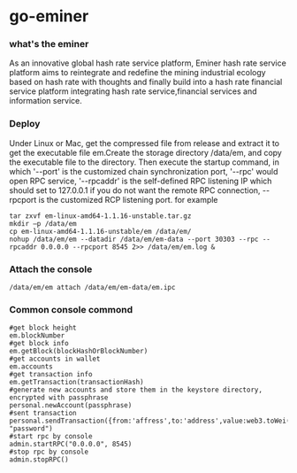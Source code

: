 # go-eminer


### what's the eminer

As an innovative global hash rate service platform, Eminer hash rate service platform aims to reintegrate and redefine the mining industrial ecology based on hash rate with thoughts and finally build into a hash rate financial service platform integrating hash rate service,financial services and information service.

### Deploy

Under Linux or Mac, get the compressed file from release and extract it to get the executable file em.Create the storage directory /data/em, and copy the executable file to the directory. Then execute the startup command, in which '--port' is the customized chain synchronization port, '--rpc' would open RPC service, '--rpcaddr' is the self-defined RPC listening IP which should set to 127.0.0.1 if you do not want the remote RPC connection, --rpcport is the customized RCP listening port.
for example
```
tar zxvf em-linux-amd64-1.1.16-unstable.tar.gz
mkdir –p /data/em
cp em-linux-amd64-1.1.16-unstable/em /data/em/
nohup /data/em/em --datadir /data/em/em-data --port 30303 --rpc --rpcaddr 0.0.0.0 --rpcport 8545 2>> /data/em/em.log &
```
### Attach the console
```
/data/em/em attach /data/em/em-data/em.ipc
```
### Common console commond
```
#get block height
em.blockNumber
#get block info
em.getBlock(blockHashOrBlockNumber)
#get accounts in wallet
em.accounts
#get transaction info
em.getTransaction(transactionHash)
#generate new accounts and store them in the keystore directory, encrypted with passphrase
personal.newAccount(passphrase)
#sent transaction
personal.sendTransaction({from:'affress',to:'address',value:web3.toWei(100,'em'),action:0}, "password")
#start rpc by console
admin.startRPC("0.0.0.0", 8545)
#stop rpc by console
admin.stopRPC()
```
